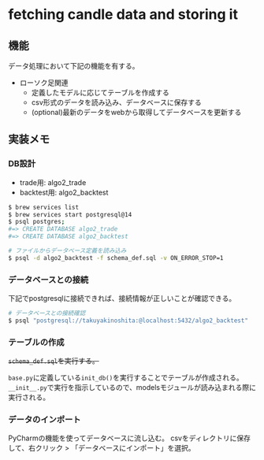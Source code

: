 # fetching candle data and storing it

## 機能
データ処理において下記の機能を有する。

- ローソク足関連
  - 定義したモデルに応じてテーブルを作成する
  - csv形式のデータを読み込み、データベースに保存する 
  - (optional)最新のデータをwebから取得してデータベースを更新する

## 実装メモ


### DB設計

- trade用: algo2_trade
- backtest用: algo2_backtest

```bash
$ brew services list
$ brew services start postgresql@14
$ psql postgres;
#=> CREATE DATABASE algo2_trade
#=> CREATE DATABASE algo2_backtest
```


```bash
# ファイルからデータベース定義を読み込み
$ psql -d algo2_backtest -f schema_def.sql -v ON_ERROR_STOP=1
```

### データベースとの接続
下記でpostgresqlに接続できれば、接続情報が正しいことが確認できる。
```bash
# データベースとの接続確認
$ psql "postgresql://takuyakinoshita:@localhost:5432/algo2_backtest" 
```


### テーブルの作成

~~`schema_def.sql`を実行する。~~

`base.py`に定義している`init_db()`を実行することでテーブルが作成される。
`__init__.py`で実行を指示しているので、modelsモジュールが読み込まれる際に実行される。


### データのインポート
PyCharmの機能を使ってデータベースに流し込む。
csvをディレクトリに保存して、右クリック > 「データベースにインポート」を選択。



